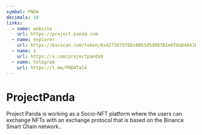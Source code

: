 ```yaml
---
symbol: PNDA
decimals: 18
links:
  - name: website
    url: https://project-panda.com
  - name: explorer
    url: https://bscscan.com/token/0x4273d797Ebc0063d5d887B1e67daD4A43E2Fd244
  - name: x
    url: https://x.com/projectpanda9
  - name: telegram
    url: https://t.me/PNDATalk
---
```


# ProjectPanda

Project Panda is working as a Socio-NFT platform where the users can exchange NFTs with an exchange protocol that is based on the Binance Smart Chain network..
